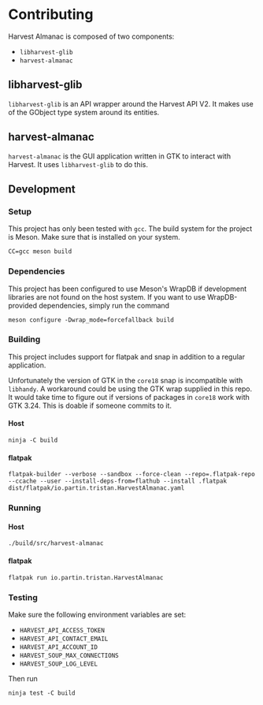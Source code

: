 # Contributing

Harvest Almanac is composed of two components:

* `libharvest-glib`
* `harvest-almanac`

## libharvest-glib

`libharvest-glib` is an API wrapper around the Harvest API V2. It makes use of
the GObject type system around its entities.

## harvest-almanac

`harvest-almanac` is the GUI application written in GTK to interact with
Harvest. It uses `libharvest-glib` to do this.

## Development

### Setup

This project has only been tested with `gcc`. The build system for the
project is Meson. Make sure that is installed on your system.

```text
CC=gcc meson build
```

### Dependencies

This project has been configured to use Meson's WrapDB if development libraries
are not found on the host system. If you want to use WrapDB-provided
dependencies, simply run the command

```text
meson configure -Dwrap_mode=forcefallback build
```

### Building

This project includes support for flatpak and snap in addition to a regular
application.

Unfortunately the version of GTK in the `core18` snap is incompatible with
`libhandy`. A workaround could be using the GTK wrap supplied in this repo. It
would take time to figure out if versions of packages in `core18` work with
GTK 3.24. This is doable if someone commits to it.

#### Host

```text
ninja -C build
```

#### flatpak

```text
flatpak-builder --verbose --sandbox --force-clean --repo=.flatpak-repo --ccache --user --install-deps-from=flathub --install .flatpak  dist/flatpak/io.partin.tristan.HarvestAlmanac.yaml
```

### Running

#### Host

```text
./build/src/harvest-almanac
```

#### flatpak

```text
flatpak run io.partin.tristan.HarvestAlmanac
```

### Testing

Make sure the following environment variables are set:

* `HARVEST_API_ACCESS_TOKEN`
* `HARVEST_API_CONTACT_EMAIL`
* `HARVEST_API_ACCOUNT_ID`
* `HARVEST_SOUP_MAX_CONNECTIONS`
* `HARVEST_SOUP_LOG_LEVEL`

Then run

```text
ninja test -C build
```
